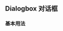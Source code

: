 <div class="demo-header">
<p class="overviewicon">
  <span class="wapi-ui-dialog-box wapi-tips-dialog"/>
</p>

## Dialogbox 对话框

<mobile-uxlink widget-name="Dialogbox"></mobile-uxlink>
</div>

### 基本用法

<mobile-view link="dialog-box/base"></mobile-view>

<br>

<mobile-attributes link="dialog-box"></mobile-attributes>
